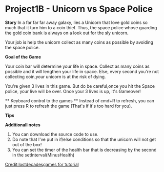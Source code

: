 # Project1B - Unicorn vs Space Police

**Story**
In a far far far away galaxy, lies a Unicorn that love gold coins so much that it turn him to a coin thief. Thus, the space police whose guarding the gold coin bank is always on a look out for the sly unicorn.

Your job is help the unicorn collect as many coins as possible by avoiding the space police.

**Goal of the Game**

Your coin bar will determine your life in space. Collect as many coins as possible and it will lengthen your life in space. Else, every second you're not collecting coin,your unicorn is at the risk of dying.

You're given 3 lives in this game. But do be careful,once you hit the Space police, your live will be over. Once your 3 lives is up, it's Gameover!  

** Keyboard control to the games **
Instead of cmd+R to refresh, you can just press R to refresh the game (That's if it's too hard for you).

**Tips**

**Additionall notes**

1. You can download the source code to use.
2. Do note that I've put in if/else conditions so that the unicorn will not get out of the box!
3. You can set the timer of the health bar that is decreasing by the second in the setInterval(MinusHealth)


[Credit:lostdecadesgames for tutorial](http://www.lostdecadegames.com/how-to-make-a-simple-html5-canvas-game/)
